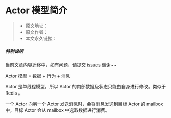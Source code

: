 # Actor 模型简介

> * 原文地址：[]()
> * 原文作者：[]()
> * 本文永久链接：[]()

##### **特别说明**

当前文章内容迁移中，如有问题，请提交 [issues](https://github.com/Starrier/starrier.github.io/issues) 谢谢~~


Actor 模型 = 数据 + 行为 + 消息

Actor 是单线程模型，所以 Actor 的内部数据及状态只能由自身进行修改。类似于 Redis 。

一个 Actor 向另一个 Actor 发送消息时，会将消息发送到目标 Actor 的 mailbox 中，目标 Actor 会从 mailbox 中选取数据进行消费。
